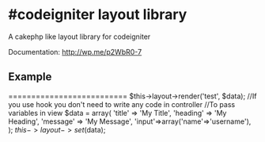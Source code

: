 #codeigniter layout library
==========================
A cakephp like layout library for codeigniter

Documentation: http://wp.me/p2WbR0-7

## Example
==========================
	$this->layout->render('test', $data);
	//If you use hook you don't need to write any code in controller
	//To pass variables in view
	$data = array(
            'title' => 'My Title',
            'heading' => 'My Heading',
            'message' => 'My Message',
            'input'=>array('name'=>'username'),
        );
	$this->layout->set($data);

